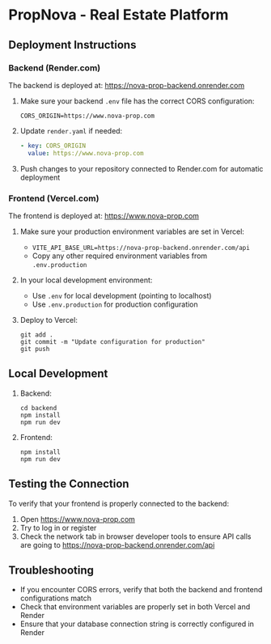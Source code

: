 # PropNova - Real Estate Platform

## Deployment Instructions

### Backend (Render.com)
The backend is deployed at: https://nova-prop-backend.onrender.com

1. Make sure your backend `.env` file has the correct CORS configuration:
   ```
   CORS_ORIGIN=https://www.nova-prop.com
   ```

2. Update `render.yaml` if needed:
   ```yaml
   - key: CORS_ORIGIN
     value: https://www.nova-prop.com
   ```

3. Push changes to your repository connected to Render.com for automatic deployment

### Frontend (Vercel.com)
The frontend is deployed at: https://www.nova-prop.com

1. Make sure your production environment variables are set in Vercel:
   - `VITE_API_BASE_URL=https://nova-prop-backend.onrender.com/api`
   - Copy any other required environment variables from `.env.production`

2. In your local development environment:
   - Use `.env` for local development (pointing to localhost)
   - Use `.env.production` for production configuration

3. Deploy to Vercel:
   ```
   git add .
   git commit -m "Update configuration for production"
   git push
   ```

## Local Development

1. Backend:
   ```
   cd backend
   npm install
   npm run dev
   ```

2. Frontend:
   ```
   npm install
   npm run dev
   ```

## Testing the Connection

To verify that your frontend is properly connected to the backend:
1. Open https://www.nova-prop.com
2. Try to log in or register
3. Check the network tab in browser developer tools to ensure API calls are going to https://nova-prop-backend.onrender.com/api

## Troubleshooting

- If you encounter CORS errors, verify that both the backend and frontend configurations match
- Check that environment variables are properly set in both Vercel and Render
- Ensure that your database connection string is correctly configured in Render
